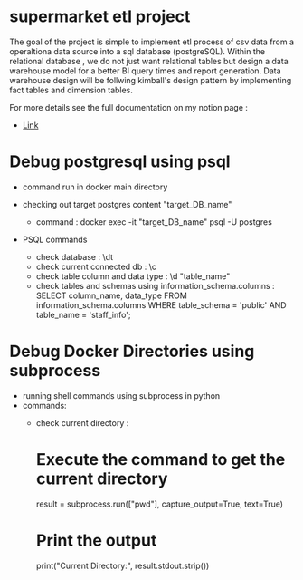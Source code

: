 # supermarket etl project 
The goal of the project is simple to implement etl process of csv data from a operaltiona data source into a sql database (postgreSQL). 
Within the relational database , we do not just want  relational tables but design a data warehouse model for a better BI query times and report generation.
Data warehouse design  will be follwing kimball's design pattern by implementing fact tables and dimension tables.

For more details see the full documentation on my notion page : 
- [Link](https://freckle-rocket-5ff.notion.site/Supermarket-Sales-DW-1ab11ade15c74612bdb73ef2ca0f99f2)

# Debug postgresql using psql 
- command run in docker main directory 
- checking out target postgres content "target_DB_name"
    - command : docker exec -it "target_DB_name" psql -U postgres 

- PSQL commands
    - check database : \dt
    - check current connected db : \c 
    - check table column and data type : \d "table_name"
    - check tables and schemas using information_schema.columns : 
        SELECT column_name, data_type
        FROM information_schema.columns
        WHERE table_schema = 'public' AND table_name = 'staff_info';

# Debug Docker Directories using subprocess
- running shell commands using subprocess in python 
- commands:
    - check current directory : 
        # Execute the command to get the current directory
        result = subprocess.run(["pwd"], capture_output=True, text=True)

        # Print the output
        print("Current Directory:", result.stdout.strip())
